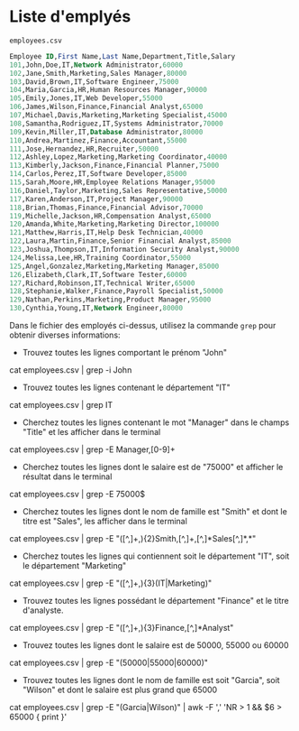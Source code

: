 # Liste d'emplyés

`employees.csv`

```sql
Employee ID,First Name,Last Name,Department,Title,Salary
101,John,Doe,IT,Network Administrator,60000
102,Jane,Smith,Marketing,Sales Manager,80000
103,David,Brown,IT,Software Engineer,75000
104,Maria,Garcia,HR,Human Resources Manager,90000
105,Emily,Jones,IT,Web Developer,55000
106,James,Wilson,Finance,Financial Analyst,65000
107,Michael,Davis,Marketing,Marketing Specialist,45000
108,Samantha,Rodriguez,IT,Systems Administrator,70000
109,Kevin,Miller,IT,Database Administrator,80000
110,Andrea,Martinez,Finance,Accountant,55000
111,Jose,Hernandez,HR,Recruiter,50000
112,Ashley,Lopez,Marketing,Marketing Coordinator,40000
113,Kimberly,Jackson,Finance,Financial Planner,75000
114,Carlos,Perez,IT,Software Developer,85000
115,Sarah,Moore,HR,Employee Relations Manager,95000
116,Daniel,Taylor,Marketing,Sales Representative,50000
117,Karen,Anderson,IT,Project Manager,90000
118,Brian,Thomas,Finance,Financial Advisor,70000
119,Michelle,Jackson,HR,Compensation Analyst,65000
120,Amanda,White,Marketing,Marketing Director,100000
121,Matthew,Harris,IT,Help Desk Technician,40000
122,Laura,Martin,Finance,Senior Financial Analyst,85000
123,Joshua,Thompson,IT,Information Security Analyst,90000
124,Melissa,Lee,HR,Training Coordinator,55000
125,Angel,Gonzalez,Marketing,Marketing Manager,85000
126,Elizabeth,Clark,IT,Software Tester,60000
127,Richard,Robinson,IT,Technical Writer,65000
128,Stephanie,Walker,Finance,Payroll Specialist,50000
129,Nathan,Perkins,Marketing,Product Manager,95000
130,Cynthia,Young,IT,Network Engineer,80000
```

Dans le fichier des employés ci-dessus, utilisez la commande `grep` pour obtenir diverses informations:

- Trouvez toutes les lignes comportant le prénom "John"

cat employees.csv | grep -i John

- Trouvez toutes les lignes contenant le département "IT"

cat employees.csv | grep IT

- Cherchez toutes les lignes contenant le mot "Manager" dans le champs "Title" et les afficher dans le terminal

cat employees.csv | grep -E Manager,[0-9]+

- Cherchez toutes les lignes dont le salaire est de "75000" et afficher le résultat dans le terminal

cat employees.csv | grep -E 75000$

- Cherchez toutes les lignes dont le nom de famille est "Smith" et dont le titre est "Sales", les afficher dans le terminal

cat employees.csv | grep -E "([^,]+,){2}Smith,[^,]+,[^,]\*Sales[^,]\*,\*"

- Cherchez toutes les lignes qui contiennent soit le département "IT", soit le département "Marketing"

cat employees.csv | grep -E "([^,]+,){3}(IT|Marketing)"

- Trouvez toutes les lignes possédant le département "Finance" et le titre d'analyste.

cat employees.csv | grep -E "([^,]+,){3}Finance,[^,]\*Analyst"

- Trouvez toutes les lignes dont le salaire est de 50000, 55000 ou 60000

cat employees.csv | grep -E "(50000|55000|60000)"

- Trouvez toutes les lignes dont le nom de famille est soit "Garcia", soit "Wilson" et dont le salaire est plus grand que 65000

cat employees.csv | grep -E "(Garcia|Wilson)" | awk -F ',' 'NR > 1 && $6 > 65000 { print }'

